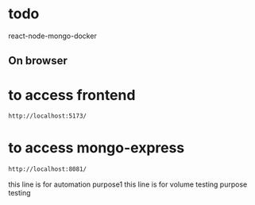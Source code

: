 # todo
react-node-mongo-docker

## On browser
# to access frontend
```bash
http://localhost:5173/
```

# to access mongo-express
```bash
http://localhost:8081/
```

this line is for automation purpose1
this line is for volume testing purpose
testing